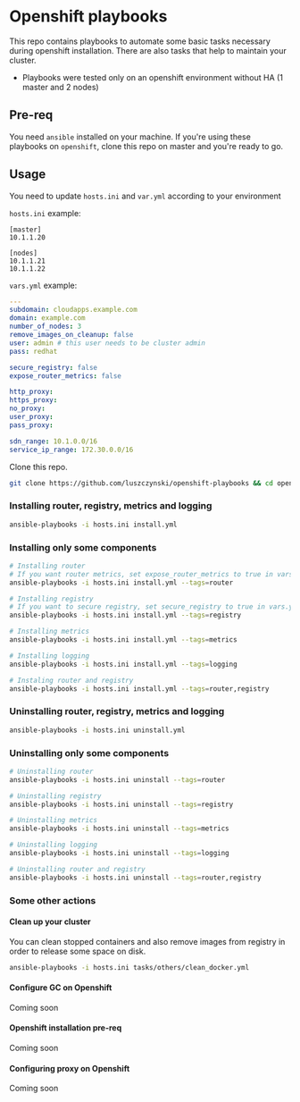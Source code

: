 # Openshift playbooks

This repo contains playbooks to automate some basic tasks necessary during openshift installation.
There are also tasks that help to maintain your cluster.

* Playbooks were tested only on an openshift environment without HA (1 master and 2 nodes)

## Pre-req
You need `ansible` installed on your machine. If you're using these playbooks on `openshift`, clone this repo on master and you're ready to go.

## Usage

You need to update `hosts.ini` and `var.yml` according to your environment

`hosts.ini` example:
```
[master]
10.1.1.20

[nodes]
10.1.1.21
10.1.1.22
```

`vars.yml` example:
```yaml
---
subdomain: cloudapps.example.com
domain: example.com
number_of_nodes: 3
remove_images_on_cleanup: false
user: admin # this user needs to be cluster admin
pass: redhat

secure_registry: false
expose_router_metrics: false

http_proxy:
https_proxy:
no_proxy:
user_proxy:
pass_proxy:

sdn_range: 10.1.0.0/16
service_ip_range: 172.30.0.0/16
```

Clone this repo.
```bash
git clone https://github.com/luszczynski/openshift-playbooks && cd openshift-playbooks
```
### Installing router, registry, metrics and logging
```bash
ansible-playbooks -i hosts.ini install.yml
```

### Installing only some components
```bash
# Installing router
# If you want router metrics, set expose_router_metrics to true in vars.yaml
ansible-playbooks -i hosts.ini install.yml --tags=router

# Installing registry
# If you want to secure registry, set secure_registry to true in vars.yaml
ansible-playbooks -i hosts.ini install.yml --tags=registry

# Installing metrics
ansible-playbooks -i hosts.ini install.yml --tags=metrics

# Installing logging
ansible-playbooks -i hosts.ini install.yml --tags=logging

# Instaling router and registry
ansible-playbooks -i hosts.ini install.yml --tags=router,registry
```

### Uninstalling router, registry, metrics and logging
```bash
ansible-playbooks -i hosts.ini uninstall.yml
```

### Uninstalling only some components
```bash
# Uninstalling router
ansible-playbooks -i hosts.ini uninstall --tags=router

# Uninstalling registry
ansible-playbooks -i hosts.ini uninstall --tags=registry

# Uninstalling metrics
ansible-playbooks -i hosts.ini uninstall --tags=metrics

# Uninstalling logging
ansible-playbooks -i hosts.ini uninstall --tags=logging

# Uninstalling router and registry
ansible-playbooks -i hosts.ini uninstall --tags=router,registry
```

### Some other actions

#### Clean up your cluster
You can clean stopped containers and also remove images from registry in order to release some space on disk.

```bash
ansible-playbooks -i hosts.ini tasks/others/clean_docker.yml
```

#### Configure GC on Openshift

Coming soon

#### Openshift installation pre-req

Coming soon

#### Configuring proxy on Openshift

Coming soon
